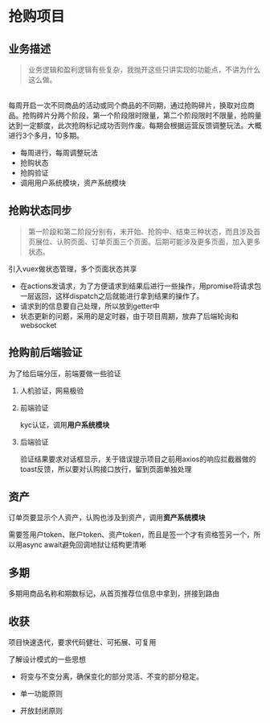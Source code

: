 # 抢购项目
## 业务描述
>业务逻辑和盈利逻辑有些复杂，我抛开这些只讲实现的功能点，不讲为什么这么做。
<br>
每周开启一次不同商品的活动或同个商品的不同期，通过抢购碎片，换取对应商品。抢购碎片分两个阶段，第一个阶段限时限量，第二个阶段限时不限量，抢购量达到一定额度，此次抢购标记成功否则作废。每期会根据运营反馈调整玩法。大概进行3个多月，10多期。

- 每周进行，每周调整玩法
- 抢购状态
- 抢购验证
- 调用用户系统模块，资产系统模块

## 抢购状态同步
>第一阶段和第二阶段分别有，未开始、抢购中、结束三种状态，而且涉及首页展位、认购页面、订单页面三个页面。后期可能涉及更多页面，加入更多状态。

引入vuex做状态管理，多个页面状态共享
- 在actions发请求，为了方便请求到结果后进行一些操作，用promise将请求包一层返回，这样dispatch之后就能进行拿到结果的操作了。
- 请求到的信息要自己处理，所以放到getter中
- 状态更新的问题，采用的是定时器，由于项目周期，放弃了后端轮询和websocket
## 抢购前后端验证
为了给后端分压，前端要做一些验证
1. 人机验证，网易极验
2. 前端验证

    kyc认证，调用**用户系统模块**
3. 后端验证

    验证结果要求对话框显示，关于错误提示项目之前用axios的响应拦截器做的toast反馈，所以要对认购接口放行，留到页面单独处理
## 资产
订单页要显示个人资产，认购也涉及到资产，调用**资产系统模块**

需要签用户token、账户token、资产token，而且是签一个才有资格签另一个，所以用async await避免回调地狱让结构更清晰
## 多期
多期用商品名称和期数标记，从首页推荐位信息中拿到，拼接到路由
## 收获
项目快速迭代，要求代码健壮、可拓展、可复用

了解设计模式的一些思想

- 将变与不变分离，确保变化的部分灵活、不变的部分稳定。

- 单一功能原则

- 开放封闭原则



